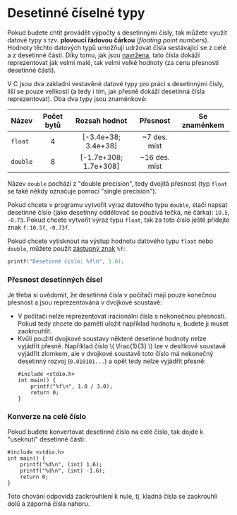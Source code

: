 # Desetinné číselné typy
Pokud budete chtít provádět výpočty s desetinnými čísly, tak můžete využít datové typy s tzv.
**plovoucí řádovou čárkou** (*floating point numbers*). Hodnoty těchto datových typů umožňují udržovat
čísla sestávající se z celé a z desetinné části. Díky
tomu, jak jsou [navržena](https://cs.wikipedia.org/wiki/Pohybliv%C3%A1_%C5%99%C3%A1dov%C3%A1_%C4%8D%C3%A1rka),
tato čísla dokáží reprezentovat jak velmi malé, tak velmi velké hodnoty (za cenu přesnosti desetinné části).

V C jsou dva základní vestavěné datové typy pro práci s desetinnými čísly, liší se pouze velikostí
(a tedy i tím, jak přesně dokáží desetinná čísla reprezentovat). Oba dva typy jsou znaménkové:

| Název | Počet bytů | Rozsah hodnot | Přesnost | Se znaménkem |
|---|:---:|:---:|:---:|:---:|
| `float` | 4 | [-3.4e+38; 3.4e+38] | ~7 des. míst | <i class="fa fa-check"></i> |
| `double` | 8 | [-1.7e+308; 1.7e+308] | ~16 des. míst | <i class="fa fa-check"></i> |

Název `double` pochází z "double precision", tedy dvojitá přesnost (typ `float` se také někdy označuje
pomocí "single precision").

Pokud chcete v programu vytvořit výraz datového typu `double`, stačí napsat desetinné číslo (jako
desetinný oddělovač se používá tečka, ne čárka): `1O.5`, `-0.73`. Pokud chcete vytvořit výraz typu
`float`, tak za toto číslo ještě přidejte znak `f`: `10.5f`, `-0.73f`.

Pokud chcete vytisknout na výstup hodnotu datového typu `float` nebo `double`, můžete použít
[zástupný znak](prikazy_vyrazy.md#výpis-výrazů) `%f`:

```c
printf("Desetinné číslo: %f\n", 1.0);
```

### Přesnost desetinných čísel
Je třeba si uvědomit, že desetinná čísla v počítači mají pouze konečnou přesnost a jsou reprezentována
v dvojkové soustavě:
- V počítači nelze reprezentovat iracionální čísla s nekonečnou přesností. Pokud tedy chcete do paměti
uložit například hodnotu `π`, budete ji muset zaokrouhlit.
- Kvůli použití dvojkové soustavy některé desetinné hodnoty nelze vyjádřit přesně. Například číslo
\\( \frac{1}{3} \\) lze v desítkové soustavě vyjádřit zlomkem, ale v dvojkové soustavě toto číslo
má nekonečný desetinný rozvoj (`0.010101...`) a opět tedy nelze vyjádřit přesně:
    ```c,editable,mainbody
    #include <stdio.h>
    int main() {
        printf("%f\n", 1.0 / 3.0);
        return 0;
    }
    ```

### Konverze na celé číslo
Pokud budete konvertovat desetinné číslo na celé číslo, tak dojde k "useknutí" desetinné části:
```c,editable,mainbody
#include <stdio.h>
int main() {
    printf("%d\n", (int) 1.6);
    printf("%d\n", (int) -1.6);
    return 0;
}
```
Toto chování odpovídá zaokrouhlení k nule, tj. kladná čísla se zaokrouhlí dolů a záporná čísla nahoru.
